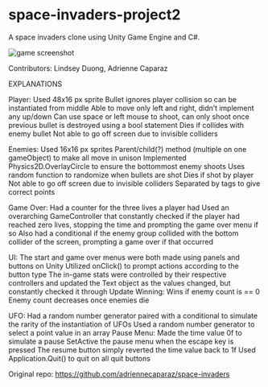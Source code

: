 # space-invaders-project2
A space invaders clone using Unity Game Engine and C#.

![game screenshot](https://raw.githubusercontent.com/mezzofarte/space-invaders-project/master/space-invaders/Assets/image.png)

Contributors:
Lindsey Duong, Adrienne Caparaz

EXPLANATIONS

Player:
Used 48x16 px sprite
Bullet ignores player collision so can be instantiated from middle
Able to move only left and right, didn’t implement any up/down
Can use space or left mouse to shoot, can only shoot once previous bullet is destroyed using a bool statement
Dies if collides with enemy bullet
Not able to go off screen due to invisible colliders

Enemies:
Used 16x16 px sprites
Parent/child(?) method (multiple on one gameObject) to make all move in unison
Implemented Physics2D.OverlayCircle to ensure the bottommost enemy shoots
Uses random function to randomize when bullets are shot
Dies if shot by player
Not able to go off screen due to invisible colliders
Separated by tags to give correct points

Game Over:
Had a counter for the three lives a player had
Used an overarching GameController that constantly checked if the player had reached zero lives, stopping the time and prompting the game over menu if so
Also had a conditional if the enemy group collided with the bottom collider of the screen, prompting a game over if that occurred

UI:
The start and game over menus were both made using panels and buttons on Unity
Utilized onClick() to prompt actions according to the button type
The in-game stats were controlled by their respective controllers and updated the Text object as the values changed, but constantly checked it through Update
Winning:
Wins if enemy count is == 0
Enemy count decreases once enemies die

UFO: 
Had a random number generator paired with a conditional to simulate the rarity of the instantiation of UFOs
Used a random number generator to select a point value in an array
Pause Menu:
Made the time value 0f to simulate a pause
SetActive the pause menu when the escape key is pressed
The resume button simply reverted the time value back to 1f
Used Application.Quit() to quit on all quit buttons

Original repo:
https://github.com/adriennecaparaz/space-invaders
